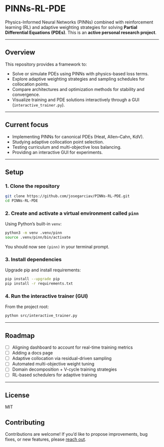 # PINNs-RL-PDE

Physics-Informed Neural Networks (PINNs) combined with reinforcement learning (RL) and adaptive weighting strategies for solving **Partial Differential Equations (PDEs)**.
This is an **active personal research project**.

---

## Overview

This repository provides a framework to:

* Solve or simulate PDEs using PINNs with physics-based loss terms.
* Explore adaptive weighting strategies and sampling schedules for collocation points.
* Compare architectures and optimization methods for stability and convergence.
* Visualize training and PDE solutions interactively through a GUI (`interactive_trainer.py`).

---

## Current focus

* Implementing PINNs for canonical PDEs (Heat, Allen–Cahn, KdV).
* Studying adaptive collocation point selection.
* Testing curriculum and multi-objective loss balancing.
* Providing an interactive GUI for experiments.

---

## Setup

### 1. Clone the repository

```bash
git clone https://github.com/josegarciav/PINNs-RL-PDE.git
cd PINNs-RL-PDE
```

### 2. Create and activate a virtual environment called `pinn`

Using Python’s built-in `venv`:

```bash
python3 -m venv .venv/pinn
source .venv/pinn/bin/activate
```

You should now see `(pinn)` in your terminal prompt.

### 3. Install dependencies

Upgrade pip and install requirements:

```bash
pip install --upgrade pip
pip install -r requirements.txt
```

### 4. Run the interactive trainer (GUI)

From the project root:

```bash
python src/interactive_trainer.py
```

---

## Roadmap

* [ ] Aligning dashboard to account for real-time training metrics
* [ ] Adding a docs page
* [ ] Adaptive collocation via residual-driven sampling
* [ ] Automated multi-objective weight tuning
* [ ] Domain decomposition + V-cycle training strategies
* [ ] RL-based schedulers for adaptive training

---

## License

MIT

## Contributing

Contributions are welcome! If you’d like to propose improvements, bug fixes, or new features, please [reach out](https://josegarciav.github.io/).
